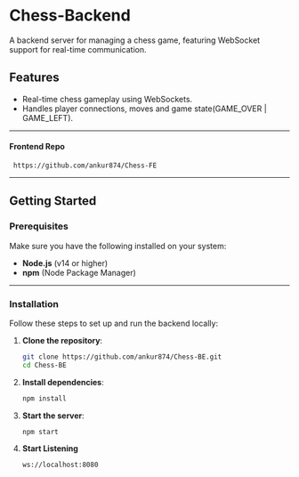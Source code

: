 # Chess-Backend

A backend server for managing a chess game, featuring WebSocket support for real-time communication.

## Features

- Real-time chess gameplay using WebSockets.
- Handles player connections, moves and game state(GAME_OVER | GAME_LEFT).

---

#### Frontend Repo

     https://github.com/ankur874/Chess-FE

---

## Getting Started

### Prerequisites

Make sure you have the following installed on your system:

- **Node.js** (v14 or higher)
- **npm** (Node Package Manager)

---

### Installation

Follow these steps to set up and run the backend locally:

1. **Clone the repository**:
   ```bash
   git clone https://github.com/ankur874/Chess-BE.git
   cd Chess-BE

   ```
2. **Install dependencies**:
   ```bash
   npm install

   ```
3. **Start the server**:

   ```bash
   npm start

   ```

4. **Start Listening**
   ```bash
   ws://localhost:8080

   ```
